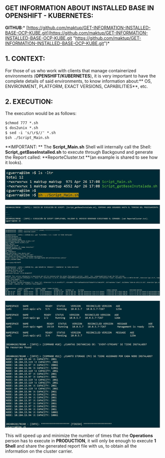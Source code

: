 ## GET INFORMATION ABOUT INSTALLED BASE IN OPENSHIFT - KUBERNETES: 

**GITHUB**:* [https://github.com/maktup/GET-INFORMATION-INSTALLED-BASE-OCP-KUBE.git](https://github.com/maktup/GET-INFORMATION-INSTALLED-BASE-OCP-KUBE.git "https://github.com/maktup/GET-INFORMATION-INSTALLED-BASE-OCP-KUBE.git")*

## 1. CONTEXT:
For those of us who work with clients that manage containerized environments (**OPENSHIFT/KUBERNETES**), it is very important to have the complete details of said environments, to know information about:** OS, ENVIRONMENT, PLATFORM, EXACT VERSIONS, CAPABILITIES**, etc.


## 2. EXECUTION:
The execution would be as follows:

    $chmod 777 *.sh
    $ dos2unix *.sh
    $ sed -i 's/\r$//' *.sh
    $sh ./Script_Main.sh

**IMPORTANT: ** The **Script_Main.sh** Shell will internally call the Shell: **Script_getBaseInstalled.sh** to execute through Backgound and generate the Report called: **ReporteCluster.txt **(an example is shared to see how it looks).

![alt text](https://github.com/maktup/GET-INFORMATION-INSTALLED-BASE-OCP-KUBE/blob/main/IMAGENES/Imagen1.jpg?raw=true)

![alt text](https://github.com/maktup/GET-INFORMATION-INSTALLED-BASE-OCP-KUBE/blob/main/IMAGENES/Imagen2.jpg?raw=true)

![alt text](https://github.com/maktup/GET-INFORMATION-INSTALLED-BASE-OCP-KUBE/blob/main/IMAGENES/Imagen3.jpg?raw=true)

![alt text](https://github.com/maktup/GET-INFORMATION-INSTALLED-BASE-OCP-KUBE/blob/main/IMAGENES/Imagen4.jpg?raw=true)
 

This will speed up and minimize the number of times that the **Operations** person has to execute in **PRODUCTION**, it will only be enough to execute **1 Shell** and share the generated report file with us, to obtain all the information on the cluster carrier.

